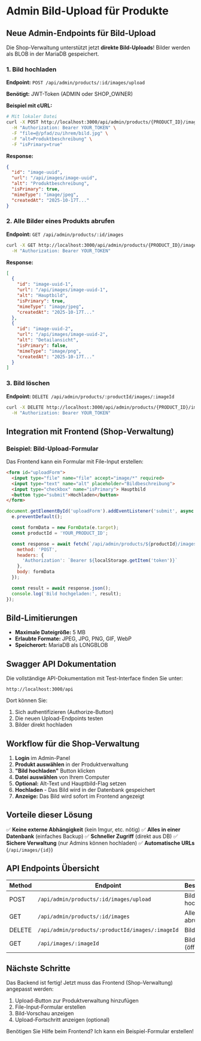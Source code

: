 # Admin Bild-Upload für Produkte

## Neue Admin-Endpoints für Bild-Upload

Die Shop-Verwaltung unterstützt jetzt **direkte Bild-Uploads**! Bilder werden als BLOB in der MariaDB gespeichert.

### 1. Bild hochladen

**Endpoint:** `POST /api/admin/products/:id/images/upload`

**Benötigt:** JWT-Token (ADMIN oder SHOP_OWNER)

**Beispiel mit cURL:**

```bash
# Mit lokaler Datei
curl -X POST http://localhost:3000/api/admin/products/{PRODUCT_ID}/images/upload \
  -H "Authorization: Bearer YOUR_TOKEN" \
  -F "file=@/pfad/zu/ihrem/bild.jpg" \
  -F "alt=Produktbeschreibung" \
  -F "isPrimary=true"
```

**Response:**
```json
{
  "id": "image-uuid",
  "url": "/api/images/image-uuid",
  "alt": "Produktbeschreibung",
  "isPrimary": true,
  "mimeType": "image/jpeg",
  "createdAt": "2025-10-17T..."
}
```

### 2. Alle Bilder eines Produkts abrufen

**Endpoint:** `GET /api/admin/products/:id/images`

```bash
curl -X GET http://localhost:3000/api/admin/products/{PRODUCT_ID}/images \
  -H "Authorization: Bearer YOUR_TOKEN"
```

**Response:**
```json
[
  {
    "id": "image-uuid-1",
    "url": "/api/images/image-uuid-1",
    "alt": "Hauptbild",
    "isPrimary": true,
    "mimeType": "image/jpeg",
    "createdAt": "2025-10-17T..."
  },
  {
    "id": "image-uuid-2",
    "url": "/api/images/image-uuid-2",
    "alt": "Detailansicht",
    "isPrimary": false,
    "mimeType": "image/png",
    "createdAt": "2025-10-17T..."
  }
]
```

### 3. Bild löschen

**Endpoint:** `DELETE /api/admin/products/:productId/images/:imageId`

```bash
curl -X DELETE http://localhost:3000/api/admin/products/{PRODUCT_ID}/images/{IMAGE_ID} \
  -H "Authorization: Bearer YOUR_TOKEN"
```

## Integration mit Frontend (Shop-Verwaltung)

### Beispiel: Bild-Upload-Formular

Das Frontend kann ein Formular mit File-Input erstellen:

```html
<form id="uploadForm">
  <input type="file" name="file" accept="image/*" required>
  <input type="text" name="alt" placeholder="Bildbeschreibung">
  <input type="checkbox" name="isPrimary"> Hauptbild
  <button type="submit">Hochladen</button>
</form>
```

```javascript
document.getElementById('uploadForm').addEventListener('submit', async (e) => {
  e.preventDefault();

  const formData = new FormData(e.target);
  const productId = 'YOUR_PRODUCT_ID';

  const response = await fetch(`/api/admin/products/${productId}/images/upload`, {
    method: 'POST',
    headers: {
      'Authorization': `Bearer ${localStorage.getItem('token')}`
    },
    body: formData
  });

  const result = await response.json();
  console.log('Bild hochgeladen:', result);
});
```

## Bild-Limitierungen

- **Maximale Dateigröße:** 5 MB
- **Erlaubte Formate:** JPEG, JPG, PNG, GIF, WebP
- **Speicherort:** MariaDB als LONGBLOB

## Swagger API Dokumentation

Die vollständige API-Dokumentation mit Test-Interface finden Sie unter:

```
http://localhost:3000/api
```

Dort können Sie:
1. Sich authentifizieren (Authorize-Button)
2. Die neuen Upload-Endpoints testen
3. Bilder direkt hochladen

## Workflow für die Shop-Verwaltung

1. **Login** im Admin-Panel
2. **Produkt auswählen** in der Produktverwaltung
3. **"Bild hochladen"** Button klicken
4. **Datei auswählen** von Ihrem Computer
5. **Optional:** Alt-Text und Hauptbild-Flag setzen
6. **Hochladen** - Das Bild wird in der Datenbank gespeichert
7. **Anzeige:** Das Bild wird sofort im Frontend angezeigt

## Vorteile dieser Lösung

✅ **Keine externe Abhängigkeit** (kein Imgur, etc. nötig)
✅ **Alles in einer Datenbank** (einfaches Backup)
✅ **Schneller Zugriff** (direkt aus DB)
✅ **Sichere Verwaltung** (nur Admins können hochladen)
✅ **Automatische URLs** (`/api/images/{id}`)

## API Endpoints Übersicht

| Method | Endpoint | Beschreibung |
|--------|----------|--------------|
| POST | `/api/admin/products/:id/images/upload` | Bild hochladen |
| GET | `/api/admin/products/:id/images` | Alle Bilder abrufen |
| DELETE | `/api/admin/products/:productId/images/:imageId` | Bild löschen |
| GET | `/api/images/:imageId` | Bild anzeigen (öffentlich) |

## Nächste Schritte

Das Backend ist fertig! Jetzt muss das Frontend (Shop-Verwaltung) angepasst werden:

1. Upload-Button zur Produktverwaltung hinzufügen
2. File-Input-Formular erstellen
3. Bild-Vorschau anzeigen
4. Upload-Fortschritt anzeigen (optional)

Benötigen Sie Hilfe beim Frontend? Ich kann ein Beispiel-Formular erstellen!
